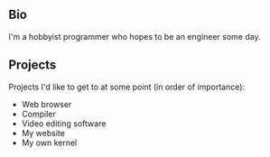 ## Bio
I'm a hobbyist programmer who hopes to be an engineer some day.

## Projects
Projects I'd like to get to at some point (in order of importance):
- Web browser
- Compiler
- Video editing software
- My website
- My own kernel
